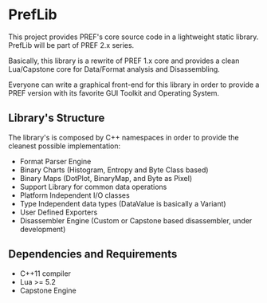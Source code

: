 PrefLib
====

This project provides PREF's core source code in a lightweight static library.
PrefLib will be part of PREF 2.x series.

Basically, this library is a rewrite of PREF 1.x core and provides a clean 
Lua/Capstone core for Data/Format analysis and Disassembling.

Everyone can write a graphical front-end for this library in order to provide 
a PREF version with its favorite GUI Toolkit and Operating System.

Library's Structure
-----
The library's is composed by C++ namespaces in order to provide 
the cleanest possible implementation:

- Format Parser Engine
- Binary Charts (Histogram, Entropy and Byte Class based)
- Binary Maps (DotPlot, BinaryMap, and Byte as Pixel)
- Support Library for common data operations
- Platform Independent I/O classes
- Type Independent data types (DataValue is basically a Variant)
- User Defined Exporters
- Disassembler Engine (Custom or Capstone based disassembler, under development)

Dependencies and Requirements
-----
- C++11 compiler
- Lua >= 5.2
- Capstone Engine